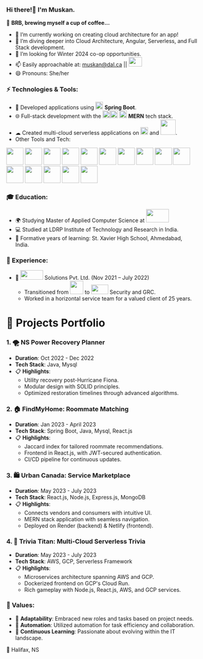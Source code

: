 ### Hi there!👋 I'm Muskan.
🍵 **BRB, brewing myself a cup of coffee...** 


- 🔭 I’m currently working on creating cloud architecture for an app!
- 🌱 I’m diving deeper into Cloud Architecture, Angular, Serverless, and Full Stack development.
- 🤔 I’m looking for Winter 2024 co-op opportunities.
- 📫 Easily approachable at: [muskan@dal.ca](mailto:muskan@dal.ca) || <a href="https://www.linkedin.com/in/muskan-vazirani/"><img height="25" width="35" src="https://user-images.githubusercontent.com/54678035/218378109-021c4e4c-cea6-49bd-9c2b-8bbb7b94f7cd.png"/></a>
- 😄 Pronouns: She/her

### ⚡ Technologies & Tools:

- 🔧 Developed applications using <img src="https://user-images.githubusercontent.com/54678035/219257518-7ccbf6af-403d-434b-be7a-5baa8e61d16d.svg" width="20"/> **Spring Boot**.
- 🌐 Full-stack development with the <img src="https://user-images.githubusercontent.com/54678035/219395636-a94a18b2-3dcf-41ea-8516-5f44b1a524eb.svg" width="20"/><img src="https://user-images.githubusercontent.com/54678035/219257515-f7115cc7-d2f6-4f37-8471-72f4bb4a6574.svg" width="20"/> <img src="https://user-images.githubusercontent.com/54678035/219395885-fd86087d-e9bc-451a-bc8d-fa64d3ad64a9.svg" width="20"/> **MERN** tech stack.
- ☁ Created multi-cloud serverless applications on <img src="https://upload.wikimedia.org/wikipedia/commons/9/93/Amazon_Web_Services_Logo.svg" width="20"/> and  <img src="https://www.vectorlogo.zone/logos/google_cloud/google_cloud-ar21.svg" width="40"/>.
- Other Tools and Tech:

<img src = "https://github.com/muskanvazirani/muskanvazirani/assets/38426217/41b77929-eb4d-41ad-a9a7-d2f29254143b" width = "45" height ="45"/>
<img src = "https://github.com/muskanvazirani/muskanvazirani/assets/38426217/f6b8f6b6-9cb3-4c88-8222-cd164814e74e" width = "45" height ="45"/>
<img src = "https://github.com/muskanvazirani/muskanvazirani/assets/38426217/e04b07c1-f38d-4ce9-aa3e-184d65e1402a" width = "45" height ="45"/>
<img src = "https://github.com/muskanvazirani/muskanvazirani/assets/38426217/47875564-be5f-4f4f-ad19-343e8fe812d6" width = "45" height ="45"/>
<img src = "https://github.com/muskanvazirani/muskanvazirani/assets/38426217/473db968-c5af-4407-b632-2f033aee22de" width = "45" height ="45"/>
<img src = "https://github.com/muskanvazirani/muskanvazirani/assets/38426217/ea40ea70-cfb0-4934-97ed-7f7cc17ddf77" width = "45" height ="45"/>
<img src = "https://github.com/muskanvazirani/muskanvazirani/assets/38426217/061c01fb-2c09-4886-8ea3-1322aa88d234" width = "45" height ="45"/>
<img src = "https://github.com/muskanvazirani/muskanvazirani/assets/38426217/f9590515-1f2f-4470-9373-573d8ed8b17a" width = "45" height ="45"/>
<img src = "https://github.com/muskanvazirani/muskanvazirani/assets/38426217/d40bd3b7-f269-4e0f-bede-fa18d6b8f600" width = "45" height ="45"/>
<img src = "https://github.com/muskanvazirani/muskanvazirani/assets/38426217/8ce5cd87-82fa-491d-8b97-7913c02ca342" width = "45" height ="45"/>
<img src = "https://github.com/muskanvazirani/muskanvazirani/assets/38426217/a6469160-8c1e-4690-a64f-6fdeed1f35cd" width = "45" height ="45"/>
<img src = "https://github.com/muskanvazirani/muskanvazirani/assets/38426217/485593a5-4feb-41fb-b38e-e4284a5eb2bf" width = "45" height ="45"/>
<img src = "https://github.com/muskanvazirani/muskanvazirani/assets/38426217/6d28a988-5535-4fb1-9f62-f0f782b4450b" width = "45" height ="45"/>
<img src = "https://github.com/muskanvazirani/muskanvazirani/assets/38426217/3972db63-312a-45eb-a0d1-2a85cb27f5ab" width = "45" height ="45"/>
<img src = "https://github.com/muskanvazirani/muskanvazirani/assets/38426217/0ee28b7d-0c06-4194-8e57-48874e746175" width = "45" height ="45"/>

### 🎓 Education:

- 🌍 Studying Master of Applied Computer Science at <img src="https://github.com/muskanvazirani/muskanvazirani/assets/38426217/245c8019-74b9-47b1-b759-560a595083f7" width="60" height="35"/>
- 💻 Studied at LDRP Institute of Technology and Research in India.
- 🌱 Formative years of learning: St. Xavier High School, Ahmedabad, India.

### 💼 Experience:

- 🏢 <img src="https://github.com/muskanvazirani/muskanvazirani/assets/38426217/85e070a4-47c6-4fef-82cd-a4fb98bae813" width="60" height="25"/> Solutions Pvt. Ltd. (Nov 2021 – July 2022) 
  - Transitioned from <img src="https://upload.wikimedia.org/wikipedia/fr/2/2e/Java_Logo.svg" width="35" height="35"/> to <img src="https://upload.wikimedia.org/wikipedia/commons/5/59/SAP_2011_logo.svg" width="45" height="25"/> Security and GRC.
  - Worked in a horizontal service team for a valued client of 25 years.
# 🚀 Projects Portfolio

### 1. 🌪️ NS Power Recovery Planner
- **Duration**: Oct 2022 - Dec 2022
- **Tech Stack**: Java, Mysql
- 📋 **Highlights**: 
  - Utility recovery post-Hurricane Fiona.
  - Modular design with SOLID principles.
  - Optimized restoration timelines through advanced algorithms.

### 2. 🏠 FindMyHome: Roommate Matching
- **Duration**: Jan 2023 - April 2023
- **Tech Stack**: Spring Boot, Java, Mysql, React.js
- 📋 **Highlights**: 
  - Jaccard index for tailored roommate recommendations.
  - Frontend in React.js, with JWT-secured authentication.
  - CI/CD pipeline for continuous updates.

### 3. 🛍️ Urban Canada: Service Marketplace
- **Duration**: May 2023 - July 2023
- **Tech Stack**: React.js, Node.js, Express.js, MongoDB
- 📋 **Highlights**: 
  - Connects vendors and consumers with intuitive UI.
  - MERN stack application with seamless navigation.
  - Deployed on Render (backend) & Netlify (frontend).

### 4. 🎲 Trivia Titan: Multi-Cloud Serverless Trivia
- **Duration**: May 2023 - July 2023
- **Tech Stack**: AWS, GCP, Serverless Framework
- 📋 **Highlights**: 
  - Microservices architecture spanning AWS and GCP.
  - Dockerized frontend on GCP's Cloud Run.
  - Rich gameplay with Node.js, React.js, AWS, and GCP services.

### 📌 Values:

- 🔄 **Adaptability**: Embraced new roles and tasks based on project needs.
- 🤖 **Automation**: Utilized automation for task efficiency and collaboration.
- 🌟 **Continuous Learning**: Passionate about evolving within the IT landscape.

📍 Halifax, NS

